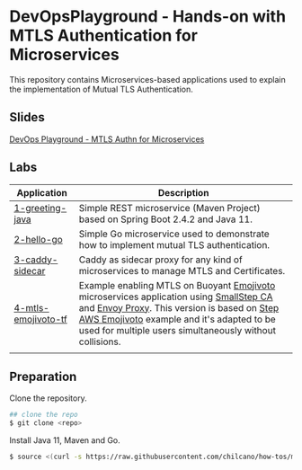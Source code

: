 # DevOpsPlayground - Hands-on with MTLS Authentication for Microservices

This repository contains Microservices-based applications used to explain the implementation of Mutual TLS Authentication.


## Slides

[DevOps Playground - MTLS Authn for Microservices](slides/DevOpsPlayground-MTLSAuthnforMicroservices.pdf)


## Labs

| Application                                   | Description
| ---                                           | ---         
| [1-greeting-java](1-greeting-java/)           | Simple REST microservice (Maven Project) based on Spring Boot 2.4.2 and Java 11. 
| [2-hello-go](2-hello-go/)                     | Simple Go microservice used to demonstrate how to implement mutual TLS authentication.
| [3-caddy-sidecar](3-caddy-sidecar/)           | Caddy as sidecar proxy for any kind of microservices to manage MTLS and Certificates.
| [4-mtls-emojivoto-tf](4-mtls-emojivoto-tf/)   | Example enabling MTLS on Buoyant [Emojivoto](https://github.com/buoyantio/emojivoto) microservices application using [SmallStep CA](https://github.com/smallstep/certificates) and [Envoy Proxy](https://www.envoyproxy.io/). This version is based on [Step AWS Emojivoto](https://github.com/smallstep/step-aws-emojivoto) example and it's adapted to be used for multiple users simultaneously without collisions.
|                                               |   


## Preparation

Clone the repository.
```sh
## clone the repo
$ git clone <repo>
```

Install Java 11, Maven and Go.
```sh
$ source <(curl -s https://raw.githubusercontent.com/chilcano/how-tos/master/src/devops_playground_tools_install.sh) 
```
